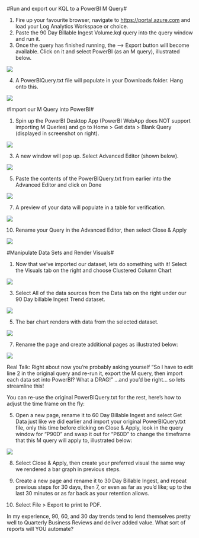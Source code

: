 #Run and export our KQL to a PowerBI M Query#

1.	Fire up your favourite browser, navigate to https://portal.azure.com and load your Log Analytics Workspace or choice.
2.	Paste the 90 Day Billable Ingest Volume.kql query into the query window and run it.
3.	Once the query has finished running, the --> Export button will become available. Click on it and select PowerBI (as an M query), illustrated below.

![](/assets/img/PowerBI%20Reports/1.png)



4.	A PowerBIQuery.txt file will populate in your Downloads folder. Hang onto this.
  
![](/assets/img/PowerBI%20Reports/2.png)


#Import our M Query into PowerBI#

1.	Spin up the PowerBI Desktop App (PowerBI WebApp does NOT support importing M Queries) and go to Home > Get data > Blank Query (displayed in screenshot on right).

![](/assets/img/PowerBI%20Reports/3.png)



3.	A new window will pop up. Select Advanced Editor (shown below).

![](/assets/img/PowerBI%20Reports/4.png)
 

5.	Paste the contents of the PowerBIQuery.txt from earlier into the Advanced Editor and click on Done

![](/assets/img/PowerBI%20Reports/5.png)
 

7.	A preview of your data will populate in a table for verification.

![](/assets/img/PowerBI%20Reports/6.png)
 


10.	Rename your Query in the Advanced Editor, then select Close & Apply

![](/assets/img/PowerBI%20Reports/7.png)



#Manipulate Data Sets and Render Visuals#

1.	Now that we’ve imported our dataset, lets do something with it! Select the Visuals tab on the right and choose Clustered Column Chart

![](/assets/img/PowerBI%20Reports/8.png)




3.	Select All of the data sources from the Data tab on the right under our 90 Day billable Ingest Trend dataset.

![](/assets/img/PowerBI%20Reports/9.png)




5.	The bar chart renders with data from the selected dataset.

![](/assets/img/PowerBI%20Reports/10.png)
 

7.	Rename the page and create additional pages as illustrated below:

![](/assets/img/PowerBI%20Reports/11.png)
 

Real Talk:
Right about now you’re probably asking yourself “So I have to edit line 2 in the original query and re-run it, export the M query, then import each data set into PowerBI? What a DRAG!” …and you’d be right… so lets streamline this!

You can re-use the original PowerBIQuery.txt for the rest, here’s how to adjust the time frame on the fly:

5.	Open a new page, rename it to 60 Day Billable Ingest and select Get Data just like we did earlier and import your original PowerBIQuery.txt file, only this time before clicking on Close & Apply, look in the query window for “P90D” and swap it out for “P60D” to change the timeframe that this M query will apply to, illustrated below:
  
![](/assets/img/PowerBI%20Reports/12.png)

 

8.	Select Close & Apply, then create your preferred visual the same way we rendered a bar graph in previous steps. 

9.	Create a new page and rename it to 30 Day Billable Ingest, and repeat previous steps for 30 days, then 7, or even as far as you’d like; up to the last 30 minutes or as far back as your retention allows.

10.	Select File > Export to print to PDF.


In my experience, 90, 60, and 30 day trends tend to lend themselves pretty well to Quarterly Business Reviews and deliver added value. What sort of reports will YOU automate? 
